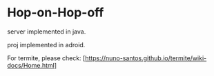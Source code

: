 # Hop-on-Hop-off

server implemented in java.

proj implemented in adroid.

For termite, please check: [https://nuno-santos.github.io/termite/wiki-docs/Home.html]
